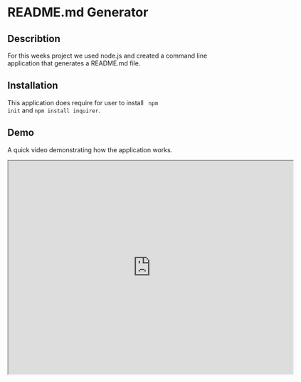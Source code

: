 
  # README.md Generator 

  ## Describtion 
  For this weeks project we used node.js and created a command line application that generates a README.md file. 

  ## Installation 
  This application does require for user to install <code> npm init</code> and <code>npm install inquirer</code>. 

  ## Demo 
  A quick video demonstrating how the application works. 
  <iframe src="https://drive.google.com/file/d/1DwEFGDAvHsgxlr3C3KbRNiLXkMUy7gTH/preview" width="640" height="480"></iframe>
  